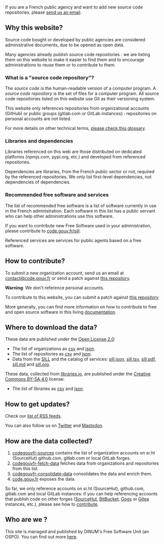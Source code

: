 <div class="fr-highlight">
  <p>If you are a French public agency and want to add new source code repositories, please <a href="mailto:contact@code.gouv.fr">send us an email</a>.
  </p>
</div>

## Why this website?

Source code bought or developed by public agencies are considered administrative documents, due to be opened as open data.

Many agencies already publish source code repositories : we are listing them on this website to make it easier to find them and to encourage administrations to reuse them or to contribute to them.

### What is a "source code repository"?

The *source code* is the human-readable version of a computer program.  A *source code repository* is the set of files for a computer program.  All source code repositories listed on this website use Git as their versioning system.

This website only references repositories from organizational accounts (GitHub) or public groups (gitlab.com or GitLab instances) : repositories on personal accounts are not listed.

For more details on other technical terms, [please check this glossary](https://man.sr.ht/~codegouvfr/logiciels-libres/glossary.en.md).

### Libraries and dependencies

Libraries referenced on this web are those distributed on dedicated platforms (npmjs.com, pypi.org, etc.) and developed from referenced repositories.

Dependencies are libraries, from the French public sector or not, required by the referenced repositories.  We only list first-level dependencies, not dependencies of dependencies.

### Recommended free software and services

The list of recommended free software is a list of software currently in use in the French administration.  Each software in this list has a public servant who can help other administrations use this software.

If you want to contribute new Free Software used in your administration, please contribute to [code.gouv.fr/sill](https://code.gouv.fr/sill).

Referenced services are services for public agents based on a free software.

## How to contribute?

To submit a new organization account, send us an email at [contact@code.gouv.fr](mailto:contact@code.gouv.fr) or send a patch against [this repository](https://git.sr.ht/~codegouvfr/codegouvfr-sources/).

**Warning**: We don't reference personal accounts.

To contribute to this website, you can submit a patch against [this repository](https://git.sr.ht/~codegouvfr/codegouvfr-public)

More generally, you can find more information on how to contribute to free and open source software in this living [documentation](https://code.gouv.fr/documentation/#/publier).

## Where to download the data?

These data are published under the [Open License 2.0](https://spdx.org/licenses/etalab-2.0.html):

- The list of organizations as [csv](/data/organizations/csv/all.csv) and [json](/data/organizations/json/all.json).
- The list of repositories as [csv](/data/repositories/csv/all.csv) and [json](/data/repositories/json/all.json).
- Data from the [SILL](https://code.gouv.fr/sill) and the catalog of services: [sill.json](https://code.gouv.fr/sill/api/sill.json), [sill.tsv](/data/sill.tsv), [sill.pdf](/data/sill.pdf), [sill.md](/data/sill.md) and [sill.org](/data/sill.org).

These data, collected from [libraries.io](https://libraries.io/terms), are published under the [Creative Commons BY-SA 4.0](https://creativecommons.org/licenses/by-sa/4.0/) license:

- The list of libraries as [csv](/data/libraries/csv/all.csv) and [json](/data/libraries/json/all.json).

## How to get updates?

Check our [list of RSS feeds](#/feeds).

You can also follow us on [Twitter](https://twitter.com/codegouvfr) and [Mastodon](https://mastodon.social/@CodeGouvFr).

## How are the data collected?

1. [codegouvfr-sources](https://git.sr.ht/~codegouvfr/codegouvfr-sources) contains the list of organization accounts on sr.ht (SourceHut) github.com, gitlab.com or local GitLab forges.
2. [codegouvfr-fetch-data](https://git.sr.ht/~codegouvfr/codegouvfr-fetch-data) fetches data from organizations and repositories from this list.
3. [codegouvfr-consolidate-data](https://git.sr.ht/~codegouvfr/codegouvfr-consolidate-data) consolidates the data and enrich them.
4. [code.gouv.fr](https://git.sr.ht/~codegouvfr/code.gouv.fr) exposes the data.

So far, we only reference accounts on sr.ht (SourceHut), github.com, gitlab.com and local GitLab instances: if you can help referencing accounts that publish code on other forges ([SourceHut](https://sourcehut.org/), [BitBucket](https://bitbucket.org), [Gogs](https://gogs.io) or [Gitea](https://gitea.io) instances, etc.), please see how to [contribute](https://git.sr.ht/~codegouvfr/codegouvfr-fetch-data).


## Who are we ?

This site is managed and published by DINUM's Free Software Unit (an OSPO). You can find out more [here](https://code.gouv.fr/en/mission/).